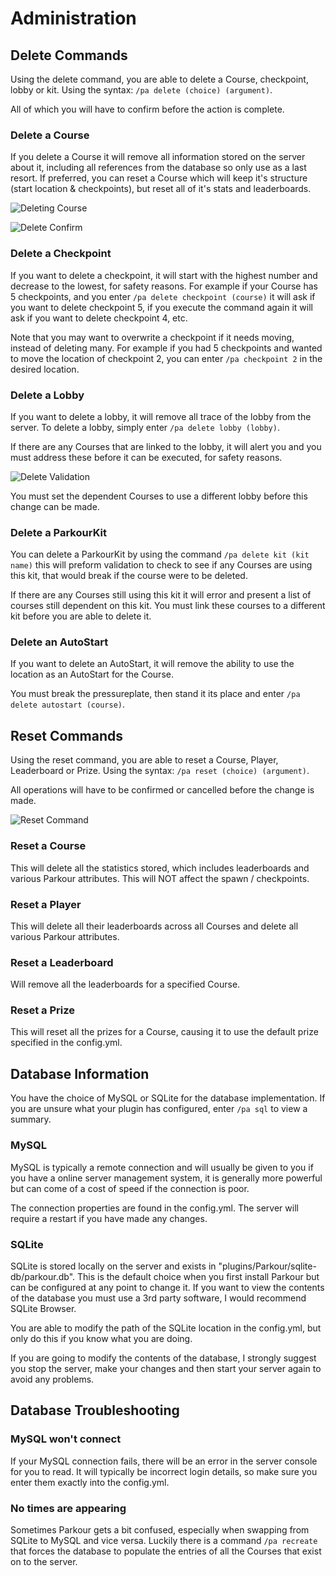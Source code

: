 Administration
======

## Delete Commands

Using the delete command, you are able to delete a Course, checkpoint, lobby or kit. Using the syntax: `/pa delete (choice) (argument)`.

All of which you will have to confirm before the action is complete.

### Delete a Course

If you delete a Course it will remove all information stored on the server about it, including all references from the database so only use as a last resort. If preferred, you can reset a Course which will keep it's structure (start location & checkpoints), but reset all of it's stats and leaderboards.

![Deleting Course](https://i.imgur.com/apa5azA.png "Deleting Course")
 
![Delete Confirm](https://i.imgur.com/8ucihM7.png "Delete Confirm")

### Delete a Checkpoint

If you want to delete a checkpoint, it will start with the highest number and decrease to the lowest, for safety reasons. For example if your Course has 5 checkpoints, and you enter `/pa delete checkpoint (course)` it will ask if you want to delete checkpoint 5, if you execute the command again it will ask if you want to delete checkpoint 4, etc.

Note that you may want to overwrite a checkpoint if it needs moving, instead of deleting many. For example if you had 5 checkpoints and wanted to move the location of checkpoint 2, you can enter `/pa checkpoint 2` in the desired location.

### Delete a Lobby

If you want to delete a lobby, it will remove all trace of the lobby from the server. To delete a lobby, simply enter `/pa delete lobby (lobby)`.

If there are any Courses that are linked to the lobby, it will alert you and you must address these before it can be executed, for safety reasons.

![Delete Validation](https://i.imgur.com/wCO9jrU.png "Delete Validation")

You must set the dependent Courses to use a different lobby before this change can be made.

### Delete a ParkourKit

You can delete a ParkourKit by using the command `/pa delete kit (kit name)` this will preform validation to check to see if any Courses are using this kit, that would break if the course were to be deleted.

If there are any Courses still using this kit it will error and present a list of courses still dependent on this kit. You must link these courses to a different kit before you are able to delete it.

### Delete an AutoStart

If you want to delete an AutoStart, it will remove the ability to use the location as an AutoStart for the Course.

You must break the pressureplate, then stand it its place and enter `/pa delete autostart (course)`.

## Reset Commands

Using the reset command, you are able to reset a Course, Player, Leaderboard or Prize. Using the syntax: `/pa reset (choice) (argument)`.

All operations will have to be confirmed or cancelled before the change is made.

![Reset Command](https://i.imgur.com/r1gzO05.png "Reset Command")

### Reset a Course

This will delete all the statistics stored, which includes leaderboards and various Parkour attributes. This will NOT affect the spawn / checkpoints.

### Reset a Player

This will delete all their leaderboards across all Courses and delete all various Parkour attributes.

### Reset a Leaderboard

Will remove all the leaderboards for a specified Course.

### Reset a Prize

This will reset all the prizes for a Course, causing it to use the default prize specified in the config.yml.

## Database Information

You have the choice of MySQL or SQLite for the database implementation. If you are unsure what your plugin has configured, enter `/pa sql` to view a summary.

### MySQL

MySQL is typically a remote connection and will usually be given to you if you have a online server management system, it is generally more powerful but can come of a cost of speed if the connection is poor.

The connection properties are found in the config.yml. The server will require a restart if you have made any changes.

### SQLite

SQLite is stored locally on the server and exists in "plugins/Parkour/sqlite-db/parkour.db". This is the default choice when you first install Parkour but can be configured at any point to change it. If you want to view the contents of the database you must use a 3rd party software, I would recommend SQLite Browser.

You are able to modify the path of the SQLite location in the config.yml, but only do this if you know what you are doing.

If you are going to modify the contents of the database, I strongly suggest you stop the server, make your changes and then start your server again to avoid any problems.

## Database Troubleshooting

### MySQL won't connect

If your MySQL connection fails, there will be an error in the server console for you to read. It will typically be incorrect login details, so make sure you enter them exactly into the config.yml.

### No times are appearing

Sometimes Parkour gets a bit confused, especially when swapping from SQLite to MySQL and vice versa. Luckily there is a command `/pa recreate` that forces the database to populate the entries of all the Courses that exist on to the server.

